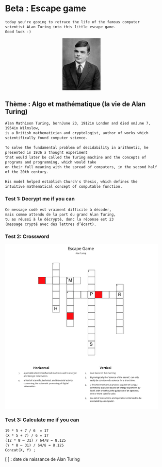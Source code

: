 # Beta : Escape game
	today you're gooing to retrace the life of the famous computer scientist ALan Turing into this little escape game.
	Good luck :)

<p align="center">
	<img width="25%" height="25%" src="./alanTuring.jpeg">
</p>


## Thème : Algo et mathématique (la vie de Alan Turing)
	Alan Mathison Turing, bornJune 23, 1912in London and died onJune 7, 1954in Wilmslow, 
	is a British mathematician and cryptologist, author of works which scientifically found computer science.
	
	To solve the fundamental problem of decidability in arithmetic, he presented in 1936 a thought experiment 
	that would later be called the Turing machine and the concepts of programs and programming, which would take 
	on their full meaning with the spread of computers, in the second half of the 20th century. 
	
	His model helped establish Church's thesis, which defines the intuitive mathematical concept of computable function.

### Test 1: Decrypt me if you can
	Ce message codé est vraiment difficile à décoder, 
	mais comme attendu de la part du grand Alan Turing, 
	tu as réussi à le décrypté, donc la réponse est 23         
	(message crypté avec des lettres d’écart).

### Test 2: Crossword
![Screenshot](Screenshot%202022-02-25%20at%2010.28.32%20AM.png)

  
### Test 3: Calculate me if you can
	19 * 5 + 7 / 6  = 17
	(X * 5 + 7) / 6 = 17
	(12 * 8 – 31) / 64/8 = 8.125
	(Y * 8 – 31) / 64/8 = 8.125
	Concat(X, Y) ;
	
  [ ] : date de naissance de Alan Turing
  
  
  
